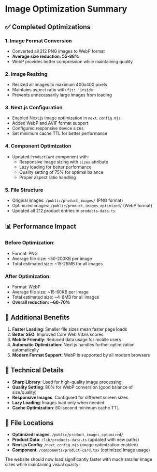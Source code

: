# Image Optimization Summary

## ✅ Completed Optimizations

### 1. **Image Format Conversion**
- Converted all 212 PNG images to WebP format
- **Average size reduction: 55-88%**
- WebP provides better compression while maintaining quality

### 2. **Image Resizing**
- Resized all images to maximum 400x400 pixels
- Maintains aspect ratio with `fit: 'inside'`
- Prevents unnecessarily large images from loading

### 3. **Next.js Configuration**
- Enabled Next.js image optimization in `next.config.mjs`
- Added WebP and AVIF format support
- Configured responsive device sizes
- Set minimum cache TTL for better performance

### 4. **Component Optimization**
- Updated `ProductCard` component with:
  - Responsive image sizing with `sizes` attribute
  - Lazy loading for better performance
  - Quality setting of 75% for optimal balance
  - Proper aspect ratio handling

### 5. **File Structure**
- Original images: `/public/product_images/` (PNG format)
- Optimized images: `/public/product_images_optimized/` (WebP format)
- Updated all 212 product entries in `products-data.ts`

## 📊 Performance Impact

### Before Optimization:
- Format: PNG
- Average file size: ~50-200KB per image
- Total estimated size: ~15-25MB for all images

### After Optimization:
- Format: WebP
- Average file size: ~15-60KB per image
- Total estimated size: ~4-8MB for all images
- **Overall reduction: ~60-70%**

## 🚀 Additional Benefits

1. **Faster Loading**: Smaller file sizes mean faster page loads
2. **Better SEO**: Improved Core Web Vitals scores
3. **Mobile Friendly**: Reduced data usage for mobile users
4. **Automatic Optimization**: Next.js handles further optimization automatically
5. **Modern Format Support**: WebP is supported by all modern browsers

## 🔧 Technical Details

- **Sharp Library**: Used for high-quality image processing
- **Quality Setting**: 80% for WebP conversion (good balance of size/quality)
- **Responsive Images**: Configured for different screen sizes
- **Lazy Loading**: Images load only when needed
- **Cache Optimization**: 60-second minimum cache TTL

## 📁 File Locations

- **Optimized Images**: `/public/product_images_optimized/`
- **Product Data**: `/lib/products-data.ts` (updated with new paths)
- **Next.js Config**: `/next.config.mjs` (image optimization enabled)
- **Component**: `/components/product-card.tsx` (optimized Image usage)

The website should now load significantly faster with much smaller image sizes while maintaining visual quality!